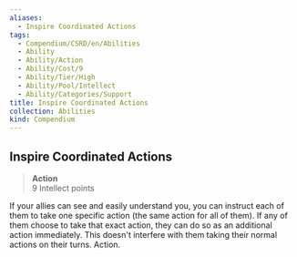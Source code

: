 ```yaml
---
aliases:
  - Inspire Coordinated Actions
tags:
  - Compendium/CSRD/en/Abilities
  - Ability
  - Ability/Action
  - Ability/Cost/9
  - Ability/Tier/High
  - Ability/Pool/Intellect
  - Ability/Categories/Support
title: Inspire Coordinated Actions
collection: Abilities
kind: Compendium
---
```

## Inspire Coordinated Actions  
>**Action**  
>9 Intellect points
  
If your allies can see and easily understand you, you can instruct each of them to take one specific action (the same action for all of them). If any of them choose to take that exact action, they can do so as an additional action immediately. This doesn't interfere with them taking their normal actions on their turns. Action.
